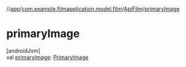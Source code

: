 //[app](../../../index.md)/[com.example.filmapplication.model.film](../index.md)/[ApiFilm](index.md)/[primaryImage](primary-image.md)

# primaryImage

[androidJvm]\
val [primaryImage](primary-image.md): [PrimaryImage](../../[root]/-primary-image/index.md)
